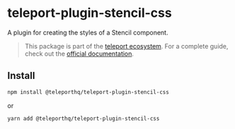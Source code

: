 # teleport-plugin-stencil-css

A plugin for creating the styles of a Stencil component.

> This package is part of the [teleport ecosystem](https://github.com/teleporthq/teleport-code-generators). For a complete guide, check out the [official documentation](https://docs.teleporthq.io/).

## Install
```bash
npm install @teleporthq/teleport-plugin-stencil-css
```
or
```bash
yarn add @teleporthq/teleport-plugin-stencil-css
```
